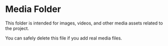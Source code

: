 # Media Folder

This folder is intended for images, videos, and other media assets related to the project.

You can safely delete this file if you add real media files.
